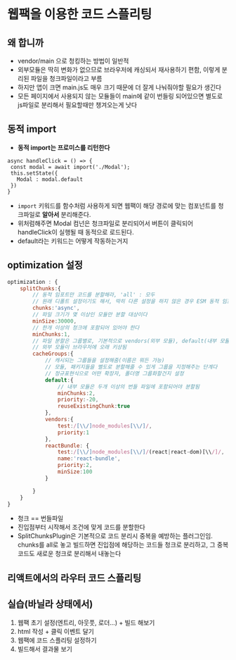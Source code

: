 # 웹팩을 이용한 코드 스플리팅

## 왜 합니까

- vendor/main 으로 청킹하는 방법이 일반적
- 외부모듈은 딱히 변화가 없으므로 브라우저에 캐싱되서 재사용하기 편함, 이렇게 분리된 파일을 청크파일이라고 부름
- 하지만 앱이 크면 main.js도 매우 크기 때문에 더 잘게 나눠줘야할 필요가 생긴다
- 모든 페이지에서 사용되지 않는 모듈들이 main에 같이 번들링 되어있으면 별도로 js파일로 분리해서 필요할때만 챙겨오는게 낫다

## 동적 import

- **동적 import는 프로미스를 리턴한다**

```JSX
async handleClick = () => {
 const modal = await import('./Modal');
 this.setState({
   Modal : modal.default
 })
}
```

- `import` 키워드를 함수처럼 사용하게 되면 웹팩이 해당 경로에 맞는 컴포넌트를 청크파일로 **알아서** 분리해준다.
- 위처럼해주면 Modal 컴넌은 청크파일로 분리되어서 버튼이 클릭되어 handleClick이 실행될 때 동적으로 로드된다.
- default라는 키워드는 어떻게 작동하는거지

## optimization 설정

```js
optimization : {
    splitChunks:{
        // 동적 임포트만 코드를 분할해라, 'all' : 모두
        // 원래 디폴트 설정이기도 해서, 딱히 다른 설정을 하지 않은 경우 ESM 동적 임포팅을 사용하면 코드분할이 된다... 로 이해해도 무방
        chunks:'async',
        // 파일 크기가 몇 이상인 모듈만 분할 대상이다
        minSize:30000,
        // 한개 이상의 청크에 포함되어 있어야 한다
        minChunks:1,
        // 파일 분할은 그룹별로, 기본적으로 vendors(외부 모듈), default(내부 모듈)
        // 외부 모듈이 브라우저에 오래 키상됨
        cacheGroups:{
            // 캐시되는 그룹들을 설정해줌(이름은 뭐든 가능)
            // 모듈, 패키지들을 별도로 분할해줄 수 있게 그룹을 지정해주는 단계다
            // 정규표현식으로 어떤 확장자, 폴더명 그룹화할건지 설정
            default:{
                // 내부 모듈은 두개 이상의 번들 파일에 포함되어야 분할됨
                minChunks:2,
                priority:-20,
                reuseExistingChunk:true
            },
            vendors:{
                test:/[\\/]node_modules[\\/]/,
                priority:1
            },
            reactBundle: {
                test:/[\\/]node_modules[\\/]/(react|react-dom)[\\/]/,
                name:'react-bundle',
                priority:2,
                minSize:100
            }

        }
    }
}
```

- 청크 == 번들파일
- 진입점부터 시작해서 조건에 맞게 코드를 분할한다
- SplitChunksPlugin은 기본적으로 코드 분리시 중복을 예방하는 플러그인임. chunks를 all로 놓고 빌드하면 진입점에 해당하는 코드들 청크로 분리하고, 그 중복 코드도 새로운 청크로 분리해서 내놓는다

## 리액트에서의 라우터 코드 스플리팅

## 실습(바닐라 상태에서)
1. 웹팩 초기 설정(엔트리, 아웃풋, 로더...) + 빌드 해보기
2. html 작성 + 클릭 이벤트 달기
3. 웹팩에 코드 스플리팅 설정하기
4. 빌드해서 결과물 보기
